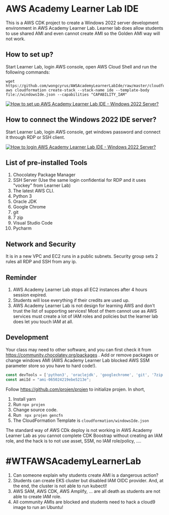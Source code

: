 # AWS Academy Learner Lab IDE
This is a AWS CDK project to create a Windows 2022 server development environment in AWS Academy Learner Lab.
Learner lab does allow students to use shared AMI and even cannot create AMI so the Golden AMI way will not work.

## How to set up?
Start Learner Lab, login AWS console, open AWS Cloud Shell and run the following commands:
```shell
wget https://github.com/wongcyrus/AWSAcademyLearnerLabIde/raw/master/cloudformation/windowsIde.json
aws cloudformation create-stack --stack-name ide --template-body file://windowsIde.json --capabilities "CAPABILITY_IAM"
````

[![How to set up AWS Academy Learner Lab IDE - Windows 2022 Server?](https://img.youtube.com/vi/8kQn1nROHRA/0.jpg)](https://www.youtube.com/watch?v=8kQn1nROHRA)

## How to connect the Windows 2022 IDE server?
Start Learner Lab, login AWS console, get windows password and connect it through RDP or SSH client.

[![How to login AWS Academy Learner Lab IDE - Windows 2022 Server?](https://img.youtube.com/vi/4P-I7uATz0I/0.jpg)](https://www.youtube.com/watch?v=4P-I7uATz0I)

## List of pre-installed Tools
1. Chocolatey Package Manager
2. SSH Server (Use the same login confidential for RDP and it uses "vockey" from Learner Lab)
3. The latest AWS CLI.
4. Python 3
5. Oracle JDK
6. Google Chrome
7. git
8. 7 zip
9. Visual Studio Code
10. Pycharm

## Network and Security
It is in a new VPC and EC2 runs in a public subnets. Security group sets 2 rules all RDP and SSH from any ip.

## Reminder
1. AWS Academy Learner Lab stops all EC2 instances after 4 hours session expired.
2. Students will lose everything if their credits are used up.
3. AWS Academy Learner Lab is not design for learning AWS and don't trust the list of supporting services! Most of them cannot use as AWS services must create a lot of IAM roles and policies but the learner lab does let you touch IAM at all.

## Development
Your class may need to other software, and you can first check it from https://community.chocolatey.org/packages .
Add or remove packages or change windows AMI (AWS Academy Learner Lab blocked AWS SSM parameter store so you have to hard code!).
```typescript
const devTools = ['python3', 'oraclejdk', 'googlechrome', 'git', '7zip.install', 'vscode', 'pycharm'];
const amiId = "ami-065024219ebe5213e";
```
Follow https://github.com/projen/projen to initialize projen. In short,
1. Install yarn
2. Run ```npx projen```
3. Change source code.
4. Run ``` npx projen gencfn```
5. The CloudFormation Template is ```cloudformation/windowsIde.json```

The standard way of AWS CDk deploy is not working in AWS Academy Learner Lab as you cannot complete CDK Boostrap without creating an IAM role, and the hack is to not use asset, SSM, no IAM role/policy, ....

# #WTFAWSAcademyLearnerLab
1. Can someone explain why students create AMI is a dangerous action?
2. Students can create EKS cluster but disabled IAM OIDC provider. And, at the end, the cluster is not able to run kubectl!
3. AWS SAM, AWS CDK, AWS Amplify, ... are all death as students are not able to create IAM role.
4. All community AMIs are blocked and students need to hack a cloud9 image to run an Ubuntu!
